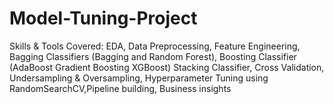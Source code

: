 # Model-Tuning-Project
Skills &amp; Tools Covered: EDA, Data Preprocessing, Feature Engineering, Bagging Classifiers (Bagging and Random Forest), Boosting Classifier (AdaBoost Gradient Boosting XGBoost) Stacking Classifier, Cross Validation, Undersampling &amp; Oversampling, Hyperparameter Tuning using RandomSearchCV,Pipeline building, Business insights
